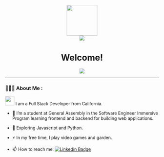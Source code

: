 <div id="header" align="center">  
  <img src="https://media.giphy.com/media/7OMR3y1E9QeYsr9olS/giphy.gif" width="100"/>
</div>

<div id="badges" align="center">
    <a href="https://www.linkedin.com/in/lauren-marie-johnson/">
    <img src="https://img.shields.io/badge/LinkedIn-0077B5?style=for-the-badge&logo=linkedin&logoColor=white"/>
    </a>  
    <br>
    <img src="https://komarev.com/ghpvc/?username=lauren-m-johnson&style=flat-square&color=blue" alt=""/>
  <h1>Welcome!</h1>
</div>
  
<div align="center">
  <img src="https://media.giphy.com/media/L1R1tvI9svkIWwpVYr/giphy.gif" />
</div>

---

### 👩🏽‍💻 About Me :
 <img src="https://media.giphy.com/media/WUlplcMpOCEmTGBtBW/giphy.gif" width="30"> I am a Full Stack Developer from California.
 
 - :telescope: I’m a student at General Assembly in the Software Engineer Immersive Program learning frontend and backend for building web applications.

- :seedling: Exploring Javascript and Python.

- :zap: In my free time, I play video games and garden.

- :mailbox: How to reach me:  [![Linkedin Badge](https://img.shields.io/badge/LinkedIn-0077B5?style=for-the-badge&logo=linkedin&logoColor=white)](https://www.linkedin.com/in/lauren-marie-johnson/)
